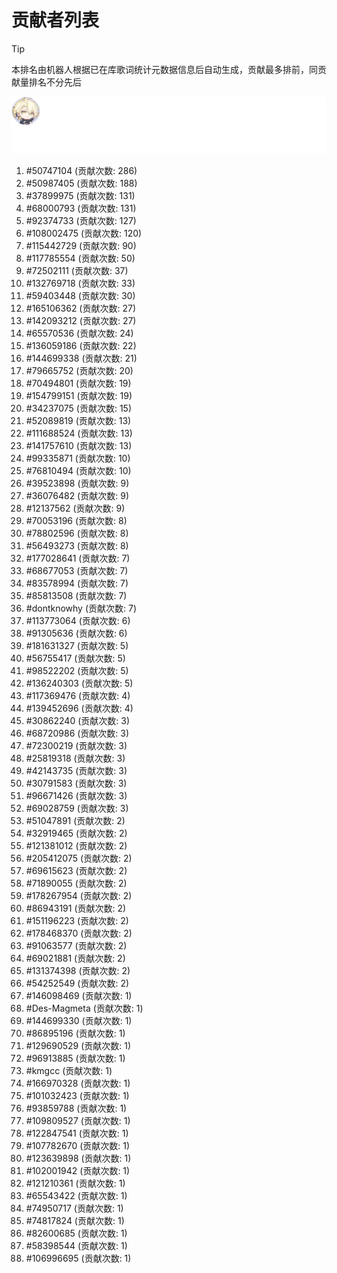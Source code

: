 # 贡献者列表

> [!TIP]
> 本排名由机器人根据已在库歌词统计元数据信息后自动生成，贡献最多排前，同贡献量排名不分先后

![贡献者头像画廊](./CONTRIBUTORS.svg)

1. #50747104 (贡献次数: 286)
2. #50987405 (贡献次数: 188)
3. #37899975 (贡献次数: 131)
4. #68000793 (贡献次数: 131)
5. #92374733 (贡献次数: 127)
6. #108002475 (贡献次数: 120)
7. #115442729 (贡献次数: 90)
8. #117785554 (贡献次数: 50)
9. #72502111 (贡献次数: 37)
10. #132769718 (贡献次数: 33)
11. #59403448 (贡献次数: 30)
12. #165106362 (贡献次数: 27)
13. #142093212 (贡献次数: 27)
14. #65570536 (贡献次数: 24)
15. #136059186 (贡献次数: 22)
16. #144699338 (贡献次数: 21)
17. #79665752 (贡献次数: 20)
18. #70494801 (贡献次数: 19)
19. #154799151 (贡献次数: 19)
20. #34237075 (贡献次数: 15)
21. #52089819 (贡献次数: 13)
22. #111688524 (贡献次数: 13)
23. #141757610 (贡献次数: 13)
24. #99335871 (贡献次数: 10)
25. #76810494 (贡献次数: 10)
26. #39523898 (贡献次数: 9)
27. #36076482 (贡献次数: 9)
28. #12137562 (贡献次数: 9)
29. #70053196 (贡献次数: 8)
30. #78802596 (贡献次数: 8)
31. #56493273 (贡献次数: 8)
32. #177028641 (贡献次数: 7)
33. #68677053 (贡献次数: 7)
34. #83578994 (贡献次数: 7)
35. #85813508 (贡献次数: 7)
36. #dontknowhy (贡献次数: 7)
37. #113773064 (贡献次数: 6)
38. #91305636 (贡献次数: 6)
39. #181631327 (贡献次数: 5)
40. #56755417 (贡献次数: 5)
41. #98522202 (贡献次数: 5)
42. #136240303 (贡献次数: 5)
43. #117369476 (贡献次数: 4)
44. #139452696 (贡献次数: 4)
45. #30862240 (贡献次数: 3)
46. #68720986 (贡献次数: 3)
47. #72300219 (贡献次数: 3)
48. #25819318 (贡献次数: 3)
49. #42143735 (贡献次数: 3)
50. #30791583 (贡献次数: 3)
51. #96671426 (贡献次数: 3)
52. #69028759 (贡献次数: 3)
53. #51047891 (贡献次数: 2)
54. #32919465 (贡献次数: 2)
55. #121381012 (贡献次数: 2)
56. #205412075 (贡献次数: 2)
57. #69615623 (贡献次数: 2)
58. #71890055 (贡献次数: 2)
59. #178267954 (贡献次数: 2)
60. #86943191 (贡献次数: 2)
61. #151196223 (贡献次数: 2)
62. #178468370 (贡献次数: 2)
63. #91063577 (贡献次数: 2)
64. #69021881 (贡献次数: 2)
65. #131374398 (贡献次数: 2)
66. #54252549 (贡献次数: 2)
67. #146098469 (贡献次数: 1)
68. #Des-Magmeta (贡献次数: 1)
69. #144699330 (贡献次数: 1)
70. #86895196 (贡献次数: 1)
71. #129690529 (贡献次数: 1)
72. #96913885 (贡献次数: 1)
73. #kmgcc (贡献次数: 1)
74. #166970328 (贡献次数: 1)
75. #101032423 (贡献次数: 1)
76. #93859788 (贡献次数: 1)
77. #109809527 (贡献次数: 1)
78. #122847541 (贡献次数: 1)
79. #107782670 (贡献次数: 1)
80. #123639898 (贡献次数: 1)
81. #102001942 (贡献次数: 1)
82. #121210361 (贡献次数: 1)
83. #65543422 (贡献次数: 1)
84. #74950717 (贡献次数: 1)
85. #74817824 (贡献次数: 1)
86. #82600685 (贡献次数: 1)
87. #58398544 (贡献次数: 1)
88. #106996695 (贡献次数: 1)
